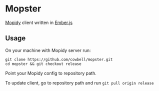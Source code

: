 # Mopster

[Mopidy](https://www.mopidy.com) client written in [Ember.js](http://emberjs.com)

## Usage

On your machine with Mopidy server run:
```
git clone https://github.com/cowbell/mopster.git
cd mopster && git checkout release
```

Point your Mopidy config to repository path.

To update client, go to repository path and run `git pull origin release`
